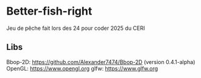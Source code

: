 # Better-fish-right

Jeu de pêche fait lors des 24 pour coder 2025 du CERI 

## Libs

Bbop-2D: https://github.com/Alexander7474/Bbop-2D (version 0.4.1-alpha)
OpenGL: https://www.opengl.org
glfw: https://www.glfw.org
